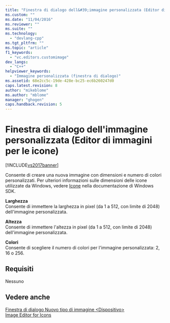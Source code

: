 ```yaml
---
title: "Finestra di dialogo dell&#39;immagine personalizzata (Editor di immagini per le icone) | Microsoft Docs"
ms.custom: ""
ms.date: "11/04/2016"
ms.reviewer: ""
ms.suite: ""
ms.technology: 
  - "devlang-cpp"
ms.tgt_pltfrm: ""
ms.topic: "article"
f1_keywords: 
  - "vc.editors.customimage"
dev_langs: 
  - "C++"
helpviewer_keywords: 
  - "Immagine personalizzata (finestra di dialogo)"
ms.assetid: 68e2cc5c-19de-428e-bc25-ec6b260247d0
caps.latest.revision: 8
author: "mikeblome"
ms.author: "mblome"
manager: "ghogen"
caps.handback.revision: 5
---
```

# Finestra di dialogo dell&#39;immagine personalizzata (Editor di immagini per le icone)
[!INCLUDE[vs2017banner](../assembler/inline/includes/vs2017banner.md)]

Consente di creare una nuova immagine con dimensioni e numero di colori personalizzati.  Per ulteriori informazioni sulle dimensioni delle icone utilizzate da Windows, vedere [Icone](_win32_Icons_cpp) nella documentazione di Windows SDK.  
  
 **Larghezza**  
 Consente di immettere la larghezza in pixel \(da 1 a 512, con limite di 2048\) dell'immagine personalizzata.  
  
 **Altezza**  
 Consente di immettere l'altezza in pixel \(da 1 a 512, con limite di 2048\) dell'immagine personalizzata.  
  
 **Colori**  
 Consente di scegliere il numero di colori per l'immagine personalizzata: 2, 16 o 256.  
  
## Requisiti  
 Nessuno  
  
## Vedere anche  
 [Finestra di dialogo Nuovo tipo di immagine \<Dispositivo\>](../mfc/new-device-image-type-dialog-box-image-editor-for-icons.md)   
 [Image Editor for Icons](../mfc/image-editor-for-icons.md)